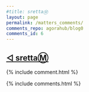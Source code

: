 ```yaml
---
#title: srettaⓂ
layout: page
permalink: /matters_comments/
comments_repo: agorahub/blog0
comments_id: 6
---
```

## [◁ srettaⓂ]({{site.url}}{{site.baseurl}}/matters)

{% include comment.html %}

{% include comments.html %}
